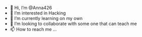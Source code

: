 - 👋 Hi, I’m @Anna426
- 👀 I’m interested in Hacking 
- 🌱 I’m currently learning on my own
- 💞️ I’m looking to collaborate with some one that can teach me 
- 📫 How to reach me ...

<!---
Anna426/Anna426 is a ✨ special ✨ repository because its `README.md` (this file) appears on your GitHub profile.
You can click the Preview link to take a look at your changes.
--->
